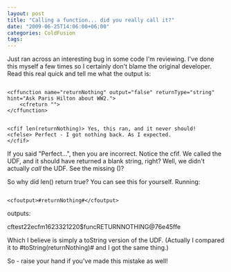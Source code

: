 ```yaml
---
layout: post
title: "Calling a function... did you really call it?"
date: "2009-06-25T14:06:00+06:00"
categories: ColdFusion 
tags: 
---
```


Just ran across an interesting bug in some code I'm reviewing. I've done this myself a few times so I certainly don't blame the original developer. Read this real quick and tell me what the output is:
<!--more-->
<code>
&lt;cffunction name="returnNothing" output="false" returnType="string" hint="Ask Paris Hilton about WW2."&gt;
	&lt;cfreturn ""&gt;
&lt;/cffunction&gt;

&lt;cfif len(returnNothing)&gt;
	Yes, this ran, and it never should!
&lt;cfelse&gt;
	Perfect - I got nothing back. As I expected.
&lt;/cfif&gt;
</code>

If you said "Perfect...", then you are incorrect. Notice the cfif. We called the UDF, and it should have returned a blank string, right? Well, we didn't actually <i>call</i> the UDF. See the missing ()?

So why did len() return true? You can see this for yourself. Running:

<code>
&lt;cfoutput&gt;#returnNothing#&lt;/cfoutput&gt;
</code>

outputs:

cftest22ecfm1623321220$funcRETURNNOTHING@76e45ffe

Which I believe is simply a toString version of the UDF. (Actually I compared it to #toString(returnNothing)# and I got the same thing.) 

So - raise your hand if you've made this mistake as well!